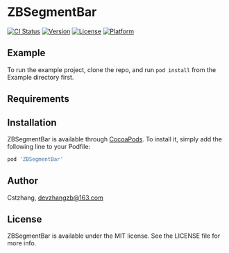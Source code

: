 # ZBSegmentBar

[![CI Status](http://img.shields.io/travis/Cstzhang/ZBSegmentBar.svg?style=flat)](https://travis-ci.org/Cstzhang/ZBSegmentBar)
[![Version](https://img.shields.io/cocoapods/v/ZBSegmentBar.svg?style=flat)](http://cocoapods.org/pods/ZBSegmentBar)
[![License](https://img.shields.io/cocoapods/l/ZBSegmentBar.svg?style=flat)](http://cocoapods.org/pods/ZBSegmentBar)
[![Platform](https://img.shields.io/cocoapods/p/ZBSegmentBar.svg?style=flat)](http://cocoapods.org/pods/ZBSegmentBar)

## Example

To run the example project, clone the repo, and run `pod install` from the Example directory first.

## Requirements

## Installation

ZBSegmentBar is available through [CocoaPods](http://cocoapods.org). To install
it, simply add the following line to your Podfile:

```ruby
pod 'ZBSegmentBar'
```

## Author

Cstzhang, devzhangzb@163.com

## License

ZBSegmentBar is available under the MIT license. See the LICENSE file for more info.
